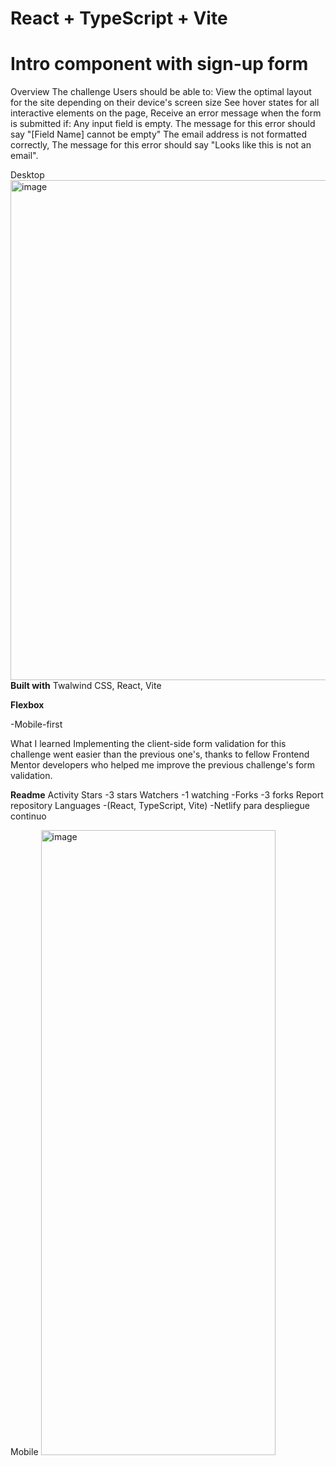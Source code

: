 # React + TypeScript + Vite

# Intro component with sign-up form

Overview
The challenge
Users should be able to:
View the optimal layout for the site depending on their device's screen size
See hover states for all interactive elements on the page, Receive an error message when the form is submitted if:
Any input field is empty. The message for this error should say "[Field Name] cannot be empty"
The email address is not formatted correctly, The message for this error should say "Looks like this is not an email".
 
Desktop
<img width="1440" height="800" alt="image" src="https://github.com/user-attachments/assets/30967d93-db9c-419a-b65e-f5ff4741d9e1" />
**Built with**
Twalwind CSS, React, Vite 

**Flexbox**

-Mobile-first

 What I learned
Implementing the client-side form validation for this challenge went easier than the previous one's, thanks to fellow Frontend Mentor developers who helped me improve the previous challenge's form validation.

**Readme**
 Activity
Stars
-3 stars
Watchers
-1 watching
-Forks
-3 forks
Report repository
Languages
-(React, TypeScript, Vite)
-Netlify para despliegue continuo
 
Mobile
<img width="375" height="1000" alt="image" src="https://github.com/user-attachments/assets/09dae1ee-4508-4333-bba6-9231fb666806" />
